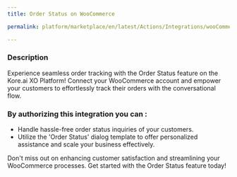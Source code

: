 ```yaml
---
title: Order Status on WooCommerce

permalink: platform/marketplace/en/latest/Actions/Integrations/wooCommerce_orderStatus

---
```


### Description

Experience seamless order tracking with the Order Status feature on the Kore.ai XO Platform! Connect your WooCommerce account and empower your customers to effortlessly track their orders with the conversational flow.

### By authorizing this integration you can :
- Handle hassle-free order status inquiries of your customers.
- Utilize the 'Order Status' dialog template to offer personalized assistance and scale your business effectively.

Don't miss out on enhancing customer satisfaction and streamlining your WooCommerce processes. Get started with the Order Status feature today!
